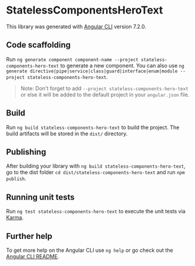 # StatelessComponentsHeroText

This library was generated with [Angular CLI](https://github.com/angular/angular-cli) version 7.2.0.

## Code scaffolding

Run `ng generate component component-name --project stateless-components-hero-text` to generate a new component. You can also use `ng generate directive|pipe|service|class|guard|interface|enum|module --project stateless-components-hero-text`.

> Note: Don't forget to add `--project stateless-components-hero-text` or else it will be added to the default project in your `angular.json` file.

## Build

Run `ng build stateless-components-hero-text` to build the project. The build artifacts will be stored in the `dist/` directory.

## Publishing

After building your library with `ng build stateless-components-hero-text`, go to the dist folder `cd dist/stateless-components-hero-text` and run `npm publish`.

## Running unit tests

Run `ng test stateless-components-hero-text` to execute the unit tests via [Karma](https://karma-runner.github.io).

## Further help

To get more help on the Angular CLI use `ng help` or go check out the [Angular CLI README](https://github.com/angular/angular-cli/blob/master/README.md).
